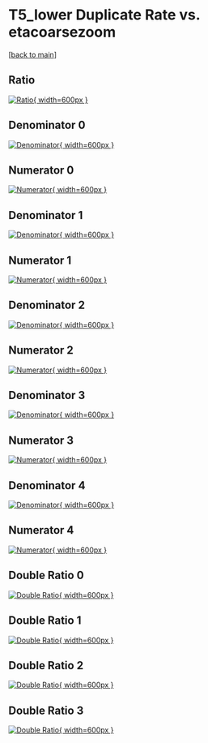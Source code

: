 # T5_lower Duplicate Rate vs. etacoarsezoom

[[back to main](./)]



## Ratio

[![Ratio](../mtv/var/T5_lower_duplrate_etacoarsezoom.png){ width=600px }](../mtv/var/T5_lower_duplrate_etacoarsezoom.pdf)

## Denominator 0

[![Denominator](../mtv/den/T5_lower_duplrate_etacoarsezoom_den0.png){ width=600px }](../mtv/den/T5_lower_duplrate_etacoarsezoom_den0.pdf)

## Numerator 0

[![Numerator](../mtv/num/T5_lower_duplrate_etacoarsezoom_num0.png){ width=600px }](../mtv/num/T5_lower_duplrate_etacoarsezoom_num0.pdf)

## Denominator 1

[![Denominator](../mtv/den/T5_lower_duplrate_etacoarsezoom_den1.png){ width=600px }](../mtv/den/T5_lower_duplrate_etacoarsezoom_den1.pdf)

## Numerator 1

[![Numerator](../mtv/num/T5_lower_duplrate_etacoarsezoom_num1.png){ width=600px }](../mtv/num/T5_lower_duplrate_etacoarsezoom_num1.pdf)

## Denominator 2

[![Denominator](../mtv/den/T5_lower_duplrate_etacoarsezoom_den2.png){ width=600px }](../mtv/den/T5_lower_duplrate_etacoarsezoom_den2.pdf)

## Numerator 2

[![Numerator](../mtv/num/T5_lower_duplrate_etacoarsezoom_num2.png){ width=600px }](../mtv/num/T5_lower_duplrate_etacoarsezoom_num2.pdf)

## Denominator 3

[![Denominator](../mtv/den/T5_lower_duplrate_etacoarsezoom_den3.png){ width=600px }](../mtv/den/T5_lower_duplrate_etacoarsezoom_den3.pdf)

## Numerator 3

[![Numerator](../mtv/num/T5_lower_duplrate_etacoarsezoom_num3.png){ width=600px }](../mtv/num/T5_lower_duplrate_etacoarsezoom_num3.pdf)

## Denominator 4

[![Denominator](../mtv/den/T5_lower_duplrate_etacoarsezoom_den4.png){ width=600px }](../mtv/den/T5_lower_duplrate_etacoarsezoom_den4.pdf)

## Numerator 4

[![Numerator](../mtv/num/T5_lower_duplrate_etacoarsezoom_num4.png){ width=600px }](../mtv/num/T5_lower_duplrate_etacoarsezoom_num4.pdf)

## Double Ratio 0

[![Double Ratio](../mtv/ratio/T5_lower_duplrate_etacoarsezoom_ratio0.png){ width=600px }](../mtv/ratio/T5_lower_duplrate_etacoarsezoom_ratio0.pdf)

## Double Ratio 1

[![Double Ratio](../mtv/ratio/T5_lower_duplrate_etacoarsezoom_ratio1.png){ width=600px }](../mtv/ratio/T5_lower_duplrate_etacoarsezoom_ratio1.pdf)

## Double Ratio 2

[![Double Ratio](../mtv/ratio/T5_lower_duplrate_etacoarsezoom_ratio2.png){ width=600px }](../mtv/ratio/T5_lower_duplrate_etacoarsezoom_ratio2.pdf)

## Double Ratio 3

[![Double Ratio](../mtv/ratio/T5_lower_duplrate_etacoarsezoom_ratio3.png){ width=600px }](../mtv/ratio/T5_lower_duplrate_etacoarsezoom_ratio3.pdf)

